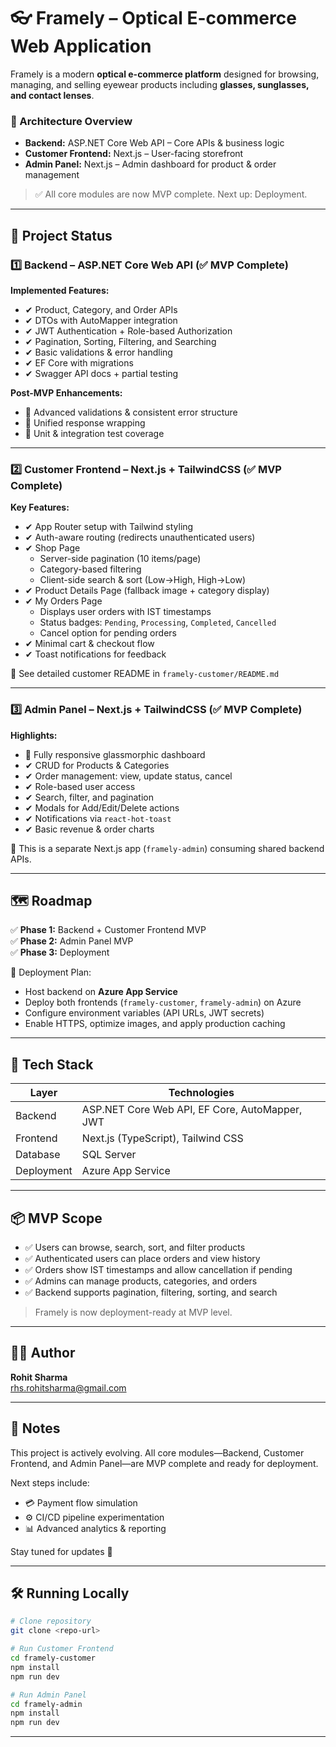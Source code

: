 # 👓 Framely – Optical E-commerce Web Application

Framely is a modern **optical e-commerce platform** designed for browsing, managing, and selling eyewear products including **glasses, sunglasses, and contact lenses**.

### 🧩 Architecture Overview
- **Backend:** ASP.NET Core Web API – Core APIs & business logic
- **Customer Frontend:** Next.js – User-facing storefront
- **Admin Panel:** Next.js – Admin dashboard for product & order management

> ✅ All core modules are now MVP complete. Next up:  Deployment.

---

## 🚀 Project Status

### 1️⃣ Backend – ASP.NET Core Web API (✅ MVP Complete)

**Implemented Features:**
- ✔ Product, Category, and Order APIs
- ✔ DTOs with AutoMapper integration
- ✔ JWT Authentication + Role-based Authorization
- ✔ Pagination, Sorting, Filtering, and Searching
- ✔ Basic validations & error handling
- ✔ EF Core with migrations
- ✔ Swagger API docs + partial testing

**Post-MVP Enhancements:**
- 🔄 Advanced validations & consistent error structure
- 🔄 Unified response wrapping
- 🔄 Unit & integration test coverage

---

### 2️⃣ Customer Frontend – Next.js + TailwindCSS (✅ MVP Complete)

**Key Features:**
- ✔ App Router setup with Tailwind styling
- ✔ Auth-aware routing (redirects unauthenticated users)
- ✔ Shop Page
  - Server-side pagination (10 items/page)
  - Category-based filtering
  - Client-side search & sort (Low→High, High→Low)
- ✔ Product Details Page (fallback image + category display)
- ✔ My Orders Page
  - Displays user orders with IST timestamps
  - Status badges: `Pending`, `Processing`, `Completed`, `Cancelled`
  - Cancel option for pending orders
- ✔ Minimal cart & checkout flow
- ✔ Toast notifications for feedback

📄 See detailed customer README in `framely-customer/README.md`

---

### 3️⃣ Admin Panel – Next.js + TailwindCSS (✅ MVP Complete)

**Highlights:**
- 💎 Fully responsive glassmorphic dashboard
- ✔ CRUD for Products & Categories
- ✔ Order management: view, update status, cancel
- ✔ Role-based user access
- ✔ Search, filter, and pagination
- ✔ Modals for Add/Edit/Delete actions
- ✔ Notifications via `react-hot-toast`
- ✔ Basic revenue & order charts

📁 This is a separate Next.js app (`framely-admin`) consuming shared backend APIs.

---

## 🗺️ Roadmap

✅ **Phase 1:** Backend + Customer Frontend MVP  
✅ **Phase 2:** Admin Panel MVP  
✅ **Phase 3:** Deployment

🎯 Deployment Plan:
- Host backend on **Azure App Service**
- Deploy both frontends (`framely-customer`, `framely-admin`) on Azure
- Configure environment variables (API URLs, JWT secrets)
- Enable HTTPS, optimize images, and apply production caching

---

## 🧰 Tech Stack

| Layer        | Technologies                                      |
|--------------|---------------------------------------------------|
| Backend      | ASP.NET Core Web API, EF Core, AutoMapper, JWT    |
| Frontend     | Next.js (TypeScript), Tailwind CSS                |
| Database     | SQL Server                                        |
| Deployment   | Azure App Service                                 |

---

## 📦 MVP Scope

- ✅ Users can browse, search, sort, and filter products
- ✅ Authenticated users can place orders and view history
- ✅ Orders show IST timestamps and allow cancellation if pending
- ✅ Admins can manage products, categories, and orders
- ✅ Backend supports pagination, filtering, sorting, and search

> Framely is now deployment-ready at MVP level.

---

## 👨‍💻 Author

**Rohit Sharma**  
rhs.rohitsharma@gmail.com

---

## 📩 Notes

This project is actively evolving. All core modules—Backend, Customer Frontend, and Admin Panel—are MVP complete and ready for deployment.

Next steps include:
- 💳 Payment flow simulation
- ⚙️ CI/CD pipeline experimentation
- 📊 Advanced analytics & reporting

Stay tuned for updates 🚀

---

## 🛠 Running Locally

```bash
# Clone repository
git clone <repo-url>

# Run Customer Frontend
cd framely-customer
npm install
npm run dev

# Run Admin Panel
cd framely-admin
npm install
npm run dev
```

---


